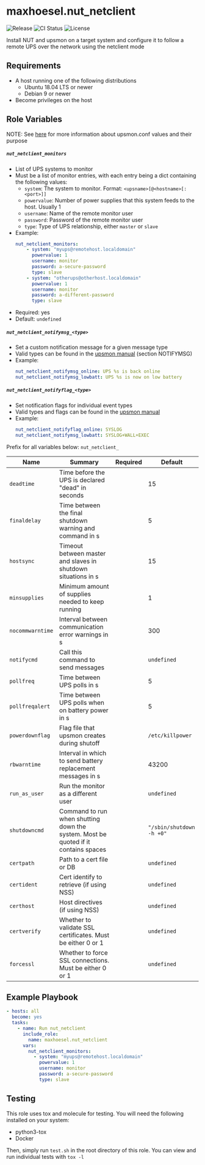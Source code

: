 # maxhoesel.nut_netclient

![Release](https://img.shields.io/github/v/release/maxhoesel/ansible-role-nut-netclient)
![CI Status](https://img.shields.io/github/workflow/status/maxhoesel/ansible-role-nut-netclient/CI)
![License](https://img.shields.io/github/license/maxhoesel/ansible-role-nut-netclient)

Install NUT and upsmon on a target system and configure it to follow a remote UPS over the network using the netclient mode

## Requirements

- A host running one of the following distributions
  - Ubuntu 18.04 LTS or newer
  - Debian 9 or newer
- Become privileges on the host

## Role Variables

NOTE: See [here](https://networkupstools.org/docs/man/upsmon.conf.html) for more information about upsmon.conf values and their purpose

##### `nut_netclient_monitors`
- List of UPS systems to monitor
- Must be a list of monitor entries, with each entry being a dict containing the following values:
    - `system`: The system to monitor. Format: `<upsname>[@<hostname>[:<port>]]`
    - `powervalue`: Number of power supplies that this system feeds to the host. Usually 1
    - `username`: Name of the remote monitor user
    - `password`: Password of the remote monitor user
    - `type`: Type of UPS relationship, either `master` or `slave`
- Example:
  ```yaml
  nut_netclient_monitors:
      - system: "myups@remotehost.localdomain"
        powervalue: 1
        username: monitor
        password: a-secure-password
        type: slave
      - system: "otherups@otherhost.localdomain"
        powervalue: 1
        username: monitor
        password: a-different-password
        type: slave
  ```
- Required: yes
- Default: `undefined`

##### `nut_netclient_notifymsg_<type>`
- Set a custom notification message for a given message type
- Valid types can be found in the [upsmon manual](https://networkupstools.org/docs/man/upsmon.conf.html) (section NOTIFYMSG)
- Example:
  ```yaml
  nut_netclient_notifymsg_online: UPS %s is back online
  nut_netclient_notifymsg_lowbatt: UPS %s is now on low battery
  ```

##### `nut_netclient_notifyflag_<type>`
- Set notification flags for individual event types
- Valid types and flags can be found in the [upsmon manual](https://networkupstools.org/docs/man/upsmon.conf.html)
- Example:
  ```yaml
  nut_netclient_notifyflag_online: SYSLOG
  nut_netclient_notifymsg_lowbatt: SYSLOG+WALL+EXEC
  ```

Prefix for all variables below: `nut_netclient_`

| Name | Summary | Required | Default |
|------|---------|----------|---------|
| `deadtime` | Time before the UPS is declared "dead" in seconds | | 15 |
| `finaldelay` | Time between the final shutdown warning and command in s | | 5 |
| `hostsync` | Timeout between master and slaves in shutdown situations in s | | 15 |
| `minsupplies` | Minimum amount of supplies needed to keep running | | 1 |
| `nocommwarntime` | Interval between communication error warnings in s | | 300 |
| `notifycmd` | Call this command to send messages | | `undefined` |
| `pollfreq` | Time between UPS polls in s | | 5 |
| `pollfreqalert` | Time between UPS polls when on battery power in s | | 5 |
| `powerdownflag` | Flag file that upsmon creates during shutoff | | `/etc/killpower` |
| `rbwarntime` | Interval in which to send battery replacement messages in s | | 43200 |
| `run_as_user` | Run the monitor as a different user | | `undefined` |
| `shutdowncmd` | Command to run when shutting down the system. Most be quoted if it contains spaces | | `"/sbin/shutdown -h +0"` |
| `certpath` | Path to a cert file or DB | | `undefined` |
| `certident` | Cert identify to retrieve (if using NSS) | | `undefined` |
| `certhost` | Host directives (if using NSS) | | `undefined` |
| `certverify` | Whether to validate SSL certificates. Must be either 0 or 1 | | `undefined` |
| `forcessl` | Whether to force SSL connections. Must be either 0 or 1 | | `undefined` |

## Example Playbook

```yaml
- hosts: all
  become: yes
  tasks:
    - name: Run nut_netclient
      include_role:
        name: maxhoesel.nut_netclient
      vars:
        nut_netclient_monitors:
          - system: "myups@remotehost.localdomain"
            powervalue: 1
            username: monitor
            password: a-secure-password
            type: slave
```


## Testing

This role uses tox and molecule for testing. You will need the following installed on your system:

- python3-tox
- Docker

Then, simply run `test.sh` in the root directory of this role. You can view and run individual tests with `tox -l`

